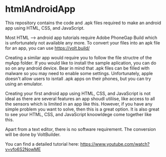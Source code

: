# htmlAndroidApp
This repository contains the code and .apk files required to make an android app using HTML, CSS, and JavaScript.  

Most HTML --> android app tutorials require Adobe PhoneGap Build which is unfortunately not available any more. To convert your files into an apk file for an app, you can use https://volt.build/

Creating a similar app would require you to follow the file structre of the myApp folder. If you would like to install the sample aplication, you can do so on any android device. Bear in mind that .apk files can be filled with malware so you may need to enable some settings. Unfortunately, apple doesn't allow users to isntall .apk apps on their phones, but you can try using an emulator. 

Creating your first android app using HTML, CSS, and JavaScript is not ideal as there are several features an app shoudl utiliise, like access to all the sensors which is limited in an app like this. However, if you have any simple problem you want to solve, then this is a great option. It is also great to see your HTML, CSS, and JavaScript knoowldege come together like this. 

Apart from a text editor, there is no software requirement. The conversion will be done by VoltBuilder. 

You can find a detailed tutorial here: https://www.youtube.com/watch?v=vfo6S2NowME

